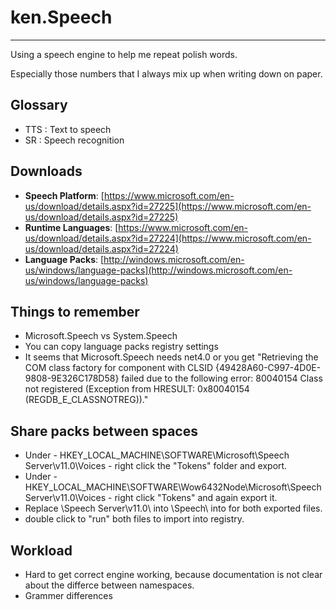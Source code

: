 # ken.Speech
---

Using a speech engine to help me repeat polish words. 

Especially those numbers that I always mix up when writing down on paper.

## Glossary

* TTS : Text to speech
* SR : Speech recognition

## Downloads

* **Speech Platform**: [https://www.microsoft.com/en-us/download/details.aspx?id=27225](https://www.microsoft.com/en-us/download/details.aspx?id=27225)
* **Runtime Languages**: [https://www.microsoft.com/en-us/download/details.aspx?id=27224](https://www.microsoft.com/en-us/download/details.aspx?id=27224)
* **Language Packs**: [http://windows.microsoft.com/en-us/windows/language-packs](http://windows.microsoft.com/en-us/windows/language-packs)

## Things to remember

* Microsoft.Speech vs System.Speech
* You can copy language packs registry settings
* It seems that Microsoft.Speech needs net4.0 or you get "Retrieving the COM class factory for component with CLSID {49428A60-C997-4D0E-9808-9E326C178D58} failed due to the following error: 80040154 Class not registered (Exception from HRESULT: 0x80040154 (REGDB_E_CLASSNOTREG))." 

## Share packs between spaces

* Under - HKEY_LOCAL_MACHINE\SOFTWARE\Microsoft\Speech Server\v11.0\Voices - right click the "Tokens" folder and export.
* Under - HKEY_LOCAL_MACHINE\SOFTWARE\Wow6432Node\Microsoft\Speech Server\v11.0\Voices - right click "Tokens" and again export it.
* Replace \Speech Server\v11.0\ into \Speech\ into for both exported files.
* double click to "run" both files to import into registry.

## Workload

* Hard to get correct engine working, because documentation is not clear about the differce between namespaces.
* Grammer differences
 